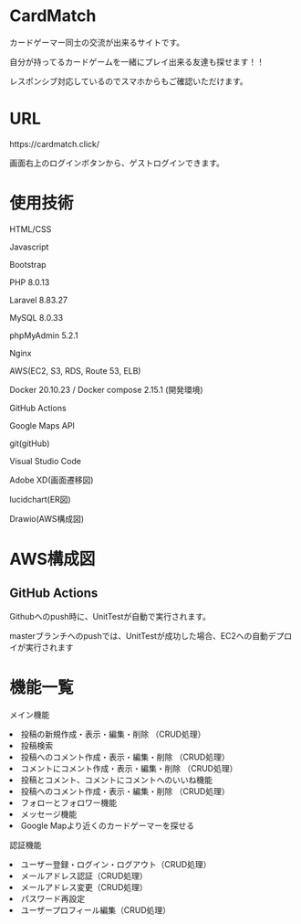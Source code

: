 <h1>CardMatch</h1>
<p>カードゲーマー同士の交流が出来るサイトです。</p>
<p>自分が持ってるカードゲームを一緒にプレイ出来る友達も探せます！！</p>
<p>レスポンシブ対応しているのでスマホからもご確認いただけます。</p> 


<h1>URL</h1>
<p>https://cardmatch.click/<p>
<p>画面右上のログインボタンから、ゲストログインできます。<p>

<h1>使用技術</h1>
<p>HTML/CSS</p>
<p>Javascript</p>
<p>Bootstrap</p>
<p>PHP 8.0.13</p>
<p>Laravel 8.83.27</p>
<p>MySQL 8.0.33</p>
<p>phpMyAdmin 5.2.1</p>
<p>Nginx</p>
<p>AWS(EC2, S3, RDS, Route 53, ELB)</p>
<p>Docker 20.10.23 / Docker compose 2.15.1 (開発環境)</p>
<p>GitHub Actions</p>
<p>Google Maps API</p>
<p>git(gitHub)</p>
<p>Visual Studio Code</p>
<p>Adobe XD(画面遷移図)</p>
<p>lucidchart(ER図)</p>
<p>Drawio(AWS構成図)</p>

<h1>AWS構成図</h1>


<h2>GitHub Actions</h2>
<p>Githubへのpush時に、UnitTestが自動で実行されます。</p>
<p>masterブランチへのpushでは、UnitTestが成功した場合、EC2への自動デプロイが実行されます</p>

<h1>機能一覧</h1>
<p>メイン機能</p>
<li>投稿の新規作成・表示・編集・削除 （CRUD処理）</li>
<li>投稿検索</li>
<li>投稿へのコメント作成・表示・編集・削除 （CRUD処理）</li>
<li>コメントにコメント作成・表示・編集・削除 （CRUD処理）</li>
<li>投稿とコメント、コメントにコメントへのいいね機能</li>
<li>投稿へのコメント作成・表示・編集・削除 （CRUD処理）</li>
<li>フォローとフォロワー機能</li>
<li>メッセージ機能</li>
<li>Google Mapより近くのカードゲーマーを探せる</li>


<p>認証機能</p>
<li>ユーザー登録・ログイン・ログアウト（CRUD処理）</li>
<li>メールアドレス認証（CRUD処理）</li>
<li>メールアドレス変更（CRUD処理）</li>
<li>パスワード再設定</li>
<li>ユーザープロフィール編集（CRUD処理）</li>
